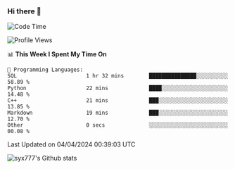 ### Hi there 👋

<!--
**syx777/syx777** is a ✨ _special_ ✨ repository because its `README.md` (this file) appears on your GitHub profile.

Here are some ideas to get you started:

- 🔭 I’m currently working on ...
- 🌱 I’m currently learning ...
- 👯 I’m looking to collaborate on ...
- 🤔 I’m looking for help with ...
- 💬 Ask me about ...
- 📫 How to reach me: ...
- 😄 Pronouns: ...
- ⚡ Fun fact: ...
-->
<!--START_SECTION:waka-->
![Code Time](http://img.shields.io/badge/Code%20Time-30%20hrs%2039%20mins-blue)

![Profile Views](http://img.shields.io/badge/Profile%20Views-0-blue)

📊 **This Week I Spent My Time On** 

```text
💬 Programming Languages: 
SQL                      1 hr 32 mins        ███████████████░░░░░░░░░░   58.89 % 
Python                   22 mins             ████░░░░░░░░░░░░░░░░░░░░░   14.48 % 
C++                      21 mins             ███░░░░░░░░░░░░░░░░░░░░░░   13.85 % 
Markdown                 19 mins             ███░░░░░░░░░░░░░░░░░░░░░░   12.70 % 
Other                    0 secs              ░░░░░░░░░░░░░░░░░░░░░░░░░   00.08 % 
```


 Last Updated on 04/04/2024 00:39:03 UTC
<!--END_SECTION:waka-->

![syx777's Github stats](https://github-readme-stats.vercel.app/api?username=syx777&show_icons=true)

